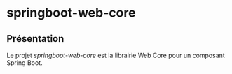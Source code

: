 # springboot-web-core

## Présentation
Le projet *springboot-web-core* est la librairie Web Core pour un composant Spring Boot.